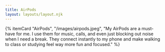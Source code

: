 ```yaml
---
title: AirPods
layout: layouts/layout.njk
---
```


{% itemCard "AirPods", "/images/airpods.jpeg", "My AirPods are a must-have for me. I use them for music, calls, and even just blocking out noise when I need a break. They connect instantly to my phone and make walking to class or studying feel way more fun and focused." %}
